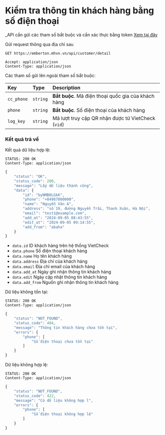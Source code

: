 # Kiểm tra thông tin khách hàng bằng số điện thoại

_API cần gửi các tham số bắt buộc và cần xác thực bằng token [Xem tại đây](README.md)

Gửi request thông qua địa chỉ sau
 ```http
GET https://emberton.mhvn.vn/api/customer/detail

Accept: application/json
Content-Type: application/json
```

Các tham số gửi lên ngoài tham số bắt buộc:

| Key | Type | Description |
| :--- | :--- | :--- |
| `cc_phone` | `string` | **Bắt buộc**. Mã điện thoại quốc gia của khách hàng |
| `phone` | `string` | **Bắt buộc**. Số điện thoại của khách hàng |
| `log_key` | `string` | Mã lượt truy cập QR nhận được từ VietCheck (`vid`) |

### Kết quả trả về
Kết quả dữ liệu hợp lệ:
 ```http
STATUS: 200 OK
Content-Type: application/json
```
```javascript
{
    "status": "OK",
    "status_code": 200,
    "message": "Lấy dữ liệu thành công",
    "data": {
        "id": "byNMB0LGkK",
        "phone": "+84987000000",
        "name": "Nguyễn Văn A",
        "address": "số 19, đường Nguyễn Trãi, Thanh Xuân, Hà Nội",
        "email": "test1@example.com",
        "add_at": "2024-09-05 08:43:55",
        "edit_at": "2024-09-05 09:14:55",
        "add_from": "abaha"
    }
}
```

- `data.id` ID khách hàng trên hệ thống VietCheck
- `data.phone` Số điện thoại khách hàng
- `data.name` Họ tên khách hàng
- `data.address` Địa chỉ của khách hàng
- `data.email` Địa chỉ email của khách hàng
- `data.add_at` Ngày ghi nhận thông tin khách hàng
- `data.edit` Ngày cập nhật thông tin khách hàng
- `data.add_from` Nguồn ghi nhận thông tin khách hàng

Dữ liệu không tồn tại:
 ```http
STATUS: 200 OK
Content-Type: application/json
```
```javascript
{
    "status": "NOT_FOUND",
    "status_code": 404,
    "message": "Thông tin khách hàng chưa tồn tại",
    "errors": {
        "phone": [
            "Số điện thoại chưa tồn tại"
        ]
    }
}
```

Dữ liệu không hợp lệ:
 ```http
STATUS: 200 OK
Content-Type: application/json
```
```javascript
{
    "status": "NOT_FOUND",
    "status_code": 422,
    "message": "Có dữ liệu không hợp l",
    "errors": {
        "phone": [
            "Số điện thoại không hợp lệ"
        ]
    }
}
```
